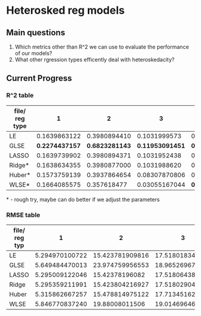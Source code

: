 # Heterosked reg models


## Main questions
1. Which metrics other than R^2 we can use to evaluate the performance of our models?
2. What other rgression types efficently deal with heteroskedacity?


## Current Progress

### R^2 table

| file/ reg type            | 1            | 2            | 3             | 4              | 5            |
| ------------------------- | ------------ | ------------ | ------------- | -------------- | ------------ |
| LE                        | 0.1639863122 | 0.3980894410 | 0.1031999573  | 0.0275947359   | 0.280575792  |
| GLSE                      | **0.2274437157** | **0.6823281143** | **0.11953091451** | **0.9745862243**   | **0.711592781**  |
| LASSO                     | 0.1639739902 | 0.3980894371 | 0.1031952438  | 0.02759473566  | 0.2805757898 |
| Ridge*                    | 0.1638634355 | 0.3980877000 | 0.1031988620  | 0.02670308780  | 0.2805165134 |
| Huber*                    | 0.1573759139 | 0.3937864654 | 0.08307870806 | 0.006033289645 | 0.2581856714 |
| WLSE*                     | 0.1664085575 | 0.357618477  | 0.03055167044 | **0.8342292431**   | **0.4385992690** |

\* - rough try, maybe can do better if we adjust the parameters


### RMSE table 

| file/ reg typ | 1                 | 2                  | 3                  | 4                  | 5                  |
|---------------|-------------------|--------------------|--------------------|--------------------|--------------------|
| LE            | 5.294970100722 | 15.423781909816 | 17.518018349312 | 5.0732698413588 | 11.102325107379 |
| GLSE          | 5.649484470013 | 23.974759956553 | 18.96526967901  | 8.518752862964  | 14.685501018671 |
| LASSO         | 5.295009122046 | 15.42378196082  | 17.518064385353 | 5.073269842078  | 11.102325129029 |
| Ridge         | 5.295359211991 | 15.423804216927 | 17.51802904689  | 5.075595278718  | 11.102782503341 |
| Huber         | 5.315862667257 | 15.478814975122 | 17.7134516245   | 5.129207063129  | 11.273766249778 |
| WLSE          | 5.846770837240 | 19.88008011506  | 19.014696464711 | 7.705631806696  | 14.800132094553 |
